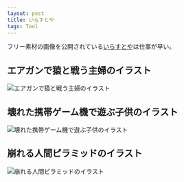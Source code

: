 ```yaml
---
layout: post
title: いらすとや
tags: Tool
---
```


フリー素材の画像を公開されている[いらすとや](http://www.irasutoya.com/)は仕事が早い。

## エアガンで猿と戦う主婦のイラスト

![エアガンで猿と戦う主婦のイラスト](https://xdncl.github.io/blog/assets/img/airgun_women_syufu.png)

## 壊れた携帯ゲーム機で遊ぶ子供のイラスト

![壊れた携帯ゲーム機で遊ぶ子供のイラスト](https://xdncl.github.io/blog/assets/img/game_keitai_broken_kids.png)

## 崩れる人間ピラミッドのイラスト
![崩れる人間ピラミッドのイラスト](https://xdncl.github.io/blog/assets/img/undoukai_pyramid_kuzureru.png)